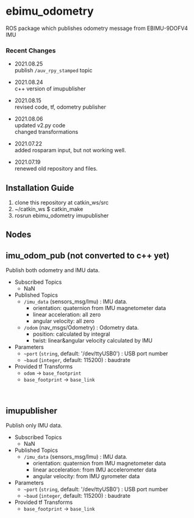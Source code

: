 # ebimu_odometry
ROS package which publishes odometry message from EBIMU-9DOFV4 IMU </br>

### Recent Changes

* 2021.08.25 </br>
publish ```/auv_rpy_stamped``` topic </br>

* 2021.08.24 </br>
c++ version of imupublisher </br>

* 2021.08.15 </br>
revised code, tf, odometry publisher </br>

* 2021.08.06 </br>
updated v2.py code <br/>
changed transformations

* 2021.07.22 </br>
added rosparam input, but not working well.

* 2021.07.19 </br>
renewed old repository and files.

Installation Guide
--

1. clone this repository at catkin_ws/src
2. ~/catkin_ws $ catkin_make
3. rosrun ebimu_odometry imupublisher

Nodes
--

## imu_odom_pub (not converted to c++ yet) <br/>
Publish both odometry and IMU data.
   * Subscribed Topics
      * NaN
   * Published Topics
      * ```/imu_data``` (sensors_msg/Imu) : IMU data.
        * orientation: quaternion from IMU magnetometer data
        * linear acceleration: all zero
        * angular velocity: all zero
      * ```/odom``` (nav_msgs/Odometry) : Odometry data.
         * position: calculated by integral
         * twist: linear&angular velocity calculated by IMU
   * Parameters
      * ```~port``` (```string```, default: '/dev/ttyUSB0') : USB port number
      * ```~baud``` (```integer```, default: 115200) : baudrate
   * Provided tf Transforms
      * ```odom``` -> ```base_footprint```
      * ```base_footprint``` -> ```base_link```
<br/>

## imupublisher <br/>
Publish only IMU data.
   * Subscribed Topics
      * NaN
   * Published Topics
      * ```/imu_data``` (sensors_msg/Imu) : IMU data.
        * orientation: quaternion from IMU magnetometer data
        * linear acceleration: from IMU accelerometer data
        * angular velocity: from IMU gyrometer data
   * Parameters
      * ```~port``` (```string```, default: '/dev/ttyUSB0') : USB port number
      * ```~baud``` (```integer```, default: 115200) : baudrate
   * Provided tf Transforms
      * ```base_footprint``` -> ```base_link```
<br/>

